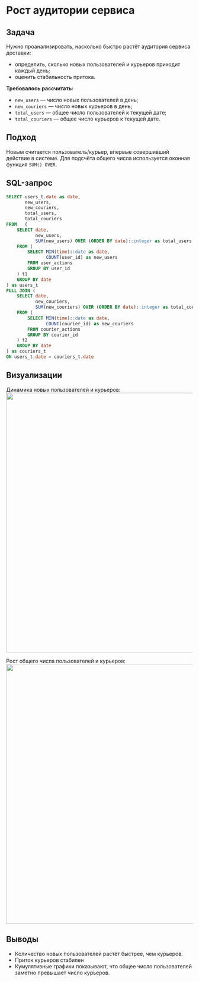 # Рост аудитории сервиса

## Задача

Нужно проанализировать, насколько быстро растёт аудитория сервиса доставки:

- определить, сколько новых пользователей и курьеров приходит каждый день;
- оценить стабильность притока.

**Требовалось рассчитать:**

- `new_users` — число новых пользователей в день;
- `new_couriers` — число новых курьеров в день;
- `total_users` — общее число пользователей к текущей дате;
- `total_couriers` — общее число курьеров к текущей дате.

## Подход

Новым считается пользователь/курьер, впервые совершивший действие в системе. Для подсчёта общего числа используется оконная функция `SUM() OVER`.

## SQL-запрос

```sql
SELECT users_t.date as date,
       new_users,
       new_couriers,
       total_users,
       total_couriers
FROM   (
    SELECT date,
           new_users,
           SUM(new_users) OVER (ORDER BY date)::integer as total_users
    FROM (
        SELECT MIN(time)::date as date,
               COUNT(user_id) as new_users
        FROM user_actions
        GROUP BY user_id
    ) t1
    GROUP BY date
) as users_t
FULL JOIN (
    SELECT date,
           new_couriers,
           SUM(new_couriers) OVER (ORDER BY date)::integer as total_couriers
    FROM (
        SELECT MIN(time)::date as date,
               COUNT(courier_id) as new_couriers
        FROM courier_actions
        GROUP BY courier_id
    ) t2
    GROUP BY date
) as couriers_t
ON users_t.date = couriers_t.date
```


## Визуализации

Динамика новых пользователей и курьеров:
<img src="/sql_product_analytics/img/task_1_viz_1.png" width="700">

Рост общего числа пользователей и курьеров:
<img src="/sql_product_analytics/img/task_1_viz_2.png" width="700">

## Выводы

- Количество новых пользователей растёт быстрее, чем курьеров.
- Приток курьеров стабилен
- Кумулятивные графики показывают, что общее число пользователей заметно превышает число курьеров.




